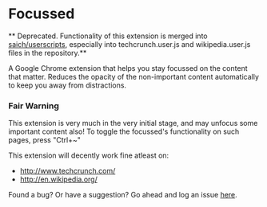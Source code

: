 # Focussed

** Deprecated. Functionality of this extension is merged into [saich/userscripts](https://github.com/saich/userscripts), especially into techcrunch.user.js and wikipedia.user.js files in the repository.**

A Google Chrome extension that helps you stay focussed on the content that matter. Reduces the opacity of the non-important content automatically to keep you away from distractions.

### Fair Warning

This extension is very much in the very initial stage, and may unfocus some important content also! To toggle the focussed's functionality on such pages, press "Ctrl+~"

This extension will decently work fine atleast on:
- http://www.techcrunch.com/
- http://en.wikipedia.org/

Found a bug? Or have a suggestion? Go ahead and log an issue [here](https://github.com/saich/focussed/issues).